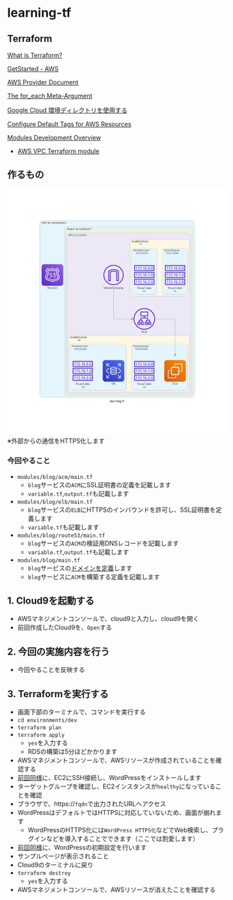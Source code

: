 # learning-tf

## Terraform
[What is Terraform?](https://developer.hashicorp.com/terraform/intro)

[GetStarted - AWS](https://developer.hashicorp.com/terraform/tutorials/aws-get-started)

[AWS Provider Document](https://registry.terraform.io/providers/hashicorp/aws/latest/docs)

[The for_each Meta-Argument](https://developer.hashicorp.com/terraform/language/meta-arguments/for_each)

[Google Cloud 環境ディレクトリを使用する](https://cloud.google.com/docs/terraform/best-practices-for-terraform#environment-directories)

[Configure Default Tags for AWS Resources](https://developer.hashicorp.com/terraform/tutorials/aws/aws-default-tags)

[Modules Development Overview](https://developer.hashicorp.com/terraform/language/modules/develop)

- [AWS VPC Terraform module](https://registry.terraform.io/modules/terraform-aws-modules/vpc/aws/latest)

## 作るもの
![image](/img/learning-tf.png)
※外部からの通信をHTTPS化します

### 今回やること
- `modules/blog/acm/main.tf`
  - `blog`サービスの`ACM`にSSL証明書の定義を記載します
  - `variable.tf`,`output.tf`も記載します
- `modules/blog/elb/main.tf`
  - `blog`サービスの`ELB`にHTTPSのインバウンドを許可し、SSL証明書を定義します
  - `variable.tf`も記載します
- `modules/blog/route53/main.tf`
  - `blog`サービスの`ACM`の検証用DNSレコードを記載します
  - `variable.tf`,`output.tf`も記載します
- `modules/blog/main.tf`
  - `blog`サービスの[ドメインを定義](./environments/dev/main.tf#L29)します
  - `blog`サービスに`ACM`を構築する定義を記載します

## 1. Cloud9を起動する
- AWSマネジメントコンソールで、cloud9と入力し、cloud9を開く
- 前回作成したCloud9を、`Open`する

## 2. 今回の実施内容を行う
- 今回やることを反映する

## 3. Terraformを実行する
- 画面下部のターミナルで、コマンドを実行する
- `cd environments/dev`
- `terraform plan`
- `terraform apply`
  - `yes`を入力する
  - RDSの構築は5分ほどかかります
- AWSマネジメントコンソールで、AWSリソースが作成されていることを確認する
- [前回同様](https://github.com/yzak/learning-tf/tree/10-elb#3-terraform%E3%82%92%E5%AE%9F%E8%A1%8C%E3%81%99%E3%82%8B)に、EC2にSSH接続し、WordPressをインストールします
- ターゲットグループを確認し、EC2インスタンスが`healthy`になっていることを確認
- ブラウザで、https://`fqdn`で出力されたURLへアクセス
- WordPressはデフォルトではHTTPSに対応していないため、画面が崩れます
  - WordPressのHTTPS化には`WordPress HTTPS化`などでWeb検索し、プラグインなどを導入することでできます（ここでは割愛します）
- [前回同様](https://github.com/yzak/learning-tf/tree/10-elb#3-terraform%E3%82%92%E5%AE%9F%E8%A1%8C%E3%81%99%E3%82%8B)に、WordPressの初期設定を行います
- サンプルページが表示されること
- Cloud9のターミナルに戻り
- `terraform destroy`
  - `yes`を入力する
- AWSマネジメントコンソールで、AWSリソースが消えたことを確認する

